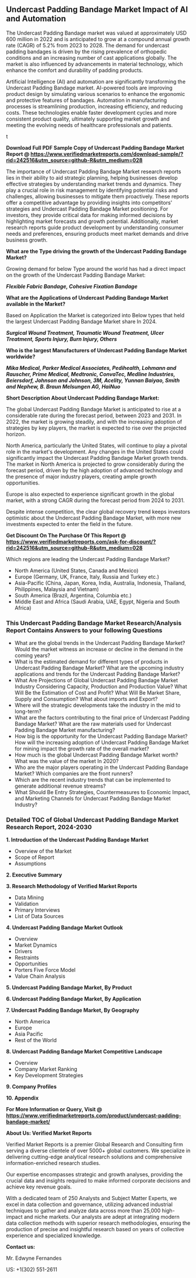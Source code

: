 <h2>Undercast Padding Bandage Market Impact of AI and Automation</h2><p>The Undercast Padding Bandage market was valued at approximately USD 600 million in 2022 and is anticipated to grow at a compound annual growth rate (CAGR) of 5.2% from 2023 to 2028. The demand for undercast padding bandages is driven by the rising prevalence of orthopedic conditions and an increasing number of cast applications globally. The market is also influenced by advancements in material technology, which enhance the comfort and durability of padding products.</p><p>Artificial Intelligence (AI) and automation are significantly transforming the Undercast Padding Bandage market. AI-powered tools are improving product design by simulating various scenarios to enhance the ergonomic and protective features of bandages. Automation in manufacturing processes is streamlining production, increasing efficiency, and reducing costs. These technologies enable faster development cycles and more consistent product quality, ultimately supporting market growth and meeting the evolving needs of healthcare professionals and patients.</p>t</p><p id="" class=""><strong>Download Full PDF Sample Copy of Undercast Padding Bandage Market Report @ <a href="https://www.verifiedmarketreports.com/download-sample/?rid=242516&utm_source=github-R&utm_medium=028" target="_blank">https://www.verifiedmarketreports.com/download-sample/?rid=242516&utm_source=github-R&utm_medium=028</a></strong></p><p>The importance of&nbsp;Undercast Padding Bandage Market research reports lies in their ability to aid strategic planning, helping businesses develop effective strategies by understanding market trends and dynamics. They play a crucial role in risk management by identifying potential risks and challenges, allowing businesses to mitigate them proactively. These reports offer a competitive advantage by providing insights into competitors' strategies and Undercast Padding Bandage Market positioning. For investors, they provide critical data for making informed decisions by highlighting market forecasts and growth potential. Additionally, market research reports guide product development by understanding consumer needs and preferences, ensuring products meet market demands and drive business growth.</p><p><strong>What are the&nbsp;Type driving the growth of the Undercast Padding Bandage Market?</strong></p><p id="" class="">Growing demand for below Type around the world has had a direct impact on the growth of the Undercast Padding Bandage Market:</p><em><strong>Flexible Fabric Bandage, Cohesive Fixation Bandage</strong></em></p><strong>What are the&nbsp;Applications&nbsp;of Undercast Padding Bandage Market available in the Market?</strong></p><p id="" class="">Based on Application the Market is categorized into Below types that held the largest Undercast Padding Bandage Market share In 2024.</p><em><strong>Surgical Wound Treatment, Traumatic Wound Treatment, Ulcer Treatment, Sports Injury, Burn Injury, Others</strong></em></p><strong>Who is the largest Manufacturers of Undercast Padding Bandage Market worldwide?</strong></p><p><em><strong>Mika Medical, Parker Medical Associates, Pedihealth, Lohmann and Rauscher, Prime Medical, Medtronic, ConvaTec, Medline Industries, Beiersdorf, Johnson and Johnson, 3M, Acelity, Yunnan Baiyao, Smith and Nephew, B. Braun Melsungen AG, HaiNuo</strong></em></p><p id="" class=""><strong>Short Description About Undercast Padding Bandage Market:</strong></p><p>The global Undercast Padding Bandage Market is anticipated to rise at a considerable rate during the forecast period, between 2023 and 2031. In 2022, the market is growing steadily, and with the increasing adoption of strategies by key players, the market is expected to rise over the projected horizon.</p><p>North America, particularly the United States, will continue to play a pivotal role in the market's development. Any changes in the United States could significantly impact the Undercast Padding Bandage Market growth trends. The market in North America is projected to grow considerably during the forecast period, driven by the high adoption of advanced technology and the presence of major industry players, creating ample growth opportunities.</p><p>Europe is also expected to experience significant growth in the global market, with a strong CAGR during the forecast period from 2024 to 2031.</p><p>Despite intense competition, the clear global recovery trend keeps investors optimistic about the Undercast Padding Bandage Market, with more new investments expected to enter the field in the future.</p><p id="" class=""><strong>Get Discount On The Purchase Of This Report @ <a href="https://www.verifiedmarketreports.com/ask-for-discount/?rid=242516&utm_source=github-R&utm_medium=028" target="_blank">https://www.verifiedmarketreports.com/ask-for-discount/?rid=242516&utm_source=github-R&utm_medium=028</a></strong></p>Which regions are leading the Undercast Padding Bandage Market?</p><ul><li>North America (United States, Canada and Mexico)</li><li>Europe (Germany, UK, France, Italy, Russia and Turkey etc.)</li><li>Asia-Pacific (China, Japan, Korea, India, Australia, Indonesia, Thailand, Philippines, Malaysia and Vietnam)</li><li>South America (Brazil, Argentina, Columbia etc.)</li><li>Middle East and Africa (Saudi Arabia, UAE, Egypt, Nigeria and South Africa)</li></ul><h3 id="" class="">This Undercast Padding Bandage Market Research/Analysis Report Contains Answers to your following Questions</h3><ul><li>What are the global trends in the Undercast Padding Bandage Market? Would the market witness an increase or decline in the demand in the coming years?</li><li>What is the estimated demand for different types of products in Undercast Padding Bandage Market? What are the upcoming industry applications and trends for the Undercast Padding Bandage Market?</li><li>What Are Projections of Global Undercast Padding Bandage Market Industry Considering Capacity, Production and Production Value? What Will Be the Estimation of Cost and Profit? What Will Be Market Share, Supply and Consumption? What about imports and Export?</li><li>Where will the strategic developments take the industry in the mid to long-term?</li><li>What are the factors contributing to the final price of Undercast Padding Bandage Market? What are the raw materials used for Undercast Padding Bandage Market manufacturing?</li><li>How big is the opportunity for the Undercast Padding Bandage Market? How will the increasing adoption of Undercast Padding Bandage Market for mining impact the growth rate of the overall market?</li><li>How much is the global Undercast Padding Bandage Market worth? What was the value of the market In 2020?</li><li>Who are the major players operating in the Undercast Padding Bandage Market? Which companies are the front runners?</li><li>Which are the recent industry trends that can be implemented to generate additional revenue streams?</li><li>What Should Be Entry Strategies, Countermeasures to Economic Impact, and Marketing Channels for Undercast Padding Bandage Market Industry?</li></ul><h3 id="" class="">Detailed TOC of Global Undercast Padding Bandage Market Research Report, 2024-2030</h3><p id="" class=""><strong>1. Introduction of the Undercast Padding Bandage Market</strong></p><ul><li>Overview of the Market</li><li>Scope of Report</li><li>Assumptions</li></ul><p id="" class=""><strong>2. Executive Summary</strong></p><p id="" class=""><strong>3. Research Methodology of Verified Market Reports</strong></p><ul><li>Data Mining</li><li>Validation</li><li>Primary Interviews</li><li>List of Data Sources</li></ul><p id="" class=""><strong>4. Undercast Padding Bandage Market Outlook</strong></p><ul><li>Overview</li><li>Market Dynamics</li><li>Drivers</li><li>Restraints</li><li>Opportunities</li><li>Porters Five Force Model</li><li>Value Chain Analysis</li></ul><p id="" class=""><strong>5. Undercast Padding Bandage Market, By Product</strong></p><p id="" class=""><strong>6. Undercast Padding Bandage Market, By Application</strong></p><p id="" class=""><strong>7. Undercast Padding Bandage Market, By Geography</strong></p><ul><li>North America</li><li>Europe</li><li>Asia Pacific</li><li>Rest of the World</li></ul><p id="" class=""><strong>8. Undercast Padding Bandage Market Competitive Landscape</strong></p><ul><li>Overview</li><li>Company Market Ranking</li><li>Key Development Strategies</li></ul><p id="" class=""><strong>9. Company Profiles</strong></p><p id="" class=""><strong>10. Appendix</strong></p><p id="" class=""><strong>For More Information or Query, Visit @ <a href="https://www.verifiedmarketreports.com/product/undercast-padding-bandage-market/" target="_blank">https://www.verifiedmarketreports.com/product/undercast-padding-bandage-market/</a></strong></p><p id="" class=""><strong>About Us: Verified Market Reports</strong></p><p id="" class="">Verified Market Reports is a premier Global Research and Consulting firm serving a diverse clientele of over 5000+ global customers. We specialize in delivering cutting-edge analytical research solutions and comprehensive information-enriched research studies.</p><p id="" class="">Our expertise encompasses strategic and growth analyses, providing the crucial data and insights required to make informed corporate decisions and achieve key revenue goals.</p><p id="" class="">With a dedicated team of 250 Analysts and Subject Matter Experts, we excel in data collection and governance, utilizing advanced industrial techniques to gather and analyze data across more than 25,000 high-impact and niche markets. Our analysts are adept at integrating modern data collection methods with superior research methodologies, ensuring the production of precise and insightful research based on years of collective experience and specialized knowledge.</p><p id="" class=""><strong>Contact us:</strong></p><p id="" class="">Mr. Edwyne Fernandes</p><p id="" class="">US: +1(302) 551-2611</p>
